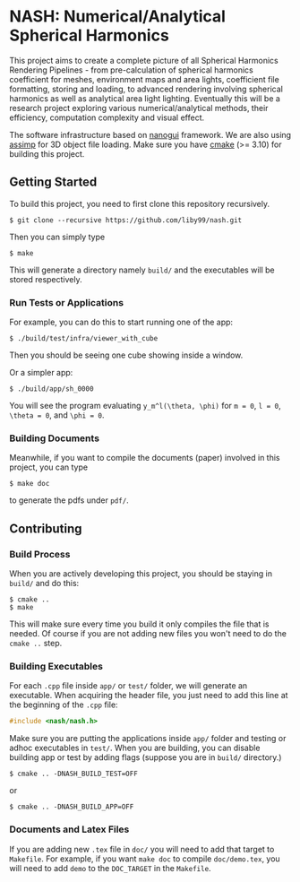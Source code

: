 # NASH: Numerical/Analytical Spherical Harmonics

This project aims to create a complete picture of all Spherical Harmonics Rendering Pipelines -
from pre-calculation of spherical harmonics coefficient for meshes, environment maps and area
lights, coefficient file formatting, storing and loading, to advanced rendering involving
spherical harmonics as well as analytical area light lighting. Eventually this will be a
research project exploring various numerical/analytical methods, their efficiency, computation
complexity and visual effect.

The software infrastructure based on [nanogui](https://github.com/wjakob/nanogui) framework. We are
also using [assimp](https://github.com/assimp/assimp) for 3D object file loading. Make sure you have
[cmake](https://cmake.org) (>= 3.10) for building this project.

## Getting Started

To build this project, you need to first clone this repository recursively.

```
$ git clone --recursive https://github.com/liby99/nash.git
```

Then you can simply type

```
$ make
```

This will generate a directory namely `build/` and the executables will be stored respectively.

### Run Tests or Applications

For example, you can do this to start running one of the app:

```
$ ./build/test/infra/viewer_with_cube
```

Then you should be seeing one cube showing inside a window.

Or a simpler app:

```
$ ./build/app/sh_0000
```

You will see the program evaluating `y_m^l(\theta, \phi)` for `m = 0`, `l = 0`, `\theta = 0`, and
`\phi = 0`.

### Building Documents

Meanwhile, if you want to compile the documents (paper) involved in this project, you can type

```
$ make doc
```

to generate the pdfs under `pdf/`.

## Contributing

### Build Process

When you are actively developing this project, you should be staying in `build/` and do this:

```
$ cmake ..
$ make
```

This will make sure every time you build it only compiles the file that is needed. Of course if you
are not adding new files you won't need to do the `cmake ..` step.

### Building Executables

For each `.cpp` file inside `app/` or `test/` folder, we will generate an executable. When acquiring
the header file, you just need to add this line at the beginning of the `.cpp` file:

``` cpp
#include <nash/nash.h>
```

Make sure you are putting the applications inside `app/` folder and testing or adhoc executables in
`test/`. When you are building, you can disable building app or test by adding flags (suppose you
are in `build/` directory.)

```
$ cmake .. -DNASH_BUILD_TEST=OFF
```

or

```
$ cmake .. -DNASH_BUILD_APP=OFF
```

### Documents and Latex Files

If you are adding new `.tex` file in `doc/` you will need to add that target to `Makefile`. For
example, if you want `make doc` to compile `doc/demo.tex`, you will need to add `demo` to the
`DOC_TARGET` in the `Makefile`.
